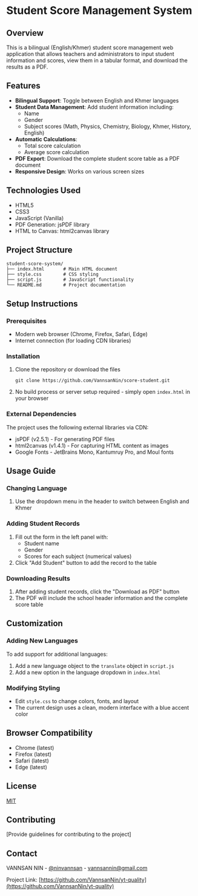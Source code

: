 # Student Score Management System

## Overview

This is a bilingual (English/Khmer) student score management web application that allows teachers and administrators to input student information and scores, view them in a tabular format, and download the results as a PDF.

## Features

- **Bilingual Support**: Toggle between English and Khmer languages
- **Student Data Management**: Add student information including:
  - Name
  - Gender
  - Subject scores (Math, Physics, Chemistry, Biology, Khmer, History, English)
- **Automatic Calculations**:
  - Total score calculation
  - Average score calculation
- **PDF Export**: Download the complete student score table as a PDF document
- **Responsive Design**: Works on various screen sizes

## Technologies Used

- HTML5
- CSS3
- JavaScript (Vanilla)
- PDF Generation: jsPDF library
- HTML to Canvas: html2canvas library

## Project Structure

```
student-score-system/
├── index.html       # Main HTML document
├── style.css        # CSS styling
├── script.js        # JavaScript functionality
└── README.md        # Project documentation
```

## Setup Instructions

### Prerequisites

- Modern web browser (Chrome, Firefox, Safari, Edge)
- Internet connection (for loading CDN libraries)

### Installation

1. Clone the repository or download the files
   ```
   git clone https://github.com/VannsanNin/score-student.git
   ```
2. No build process or server setup required - simply open `index.html` in your browser

### External Dependencies

The project uses the following external libraries via CDN:

- jsPDF (v2.5.1) - For generating PDF files
- html2canvas (v1.4.1) - For capturing HTML content as images
- Google Fonts - JetBrains Mono, Kantumruy Pro, and Moul fonts

## Usage Guide

### Changing Language

1. Use the dropdown menu in the header to switch between English and Khmer

### Adding Student Records

1. Fill out the form in the left panel with:
   - Student name
   - Gender
   - Scores for each subject (numerical values)
2. Click "Add Student" button to add the record to the table

### Downloading Results

1. After adding student records, click the "Download as PDF" button
2. The PDF will include the school header information and the complete score table

## Customization

### Adding New Languages

To add support for additional languages:

1. Add a new language object to the `translate` object in `script.js`
2. Add a new option in the language dropdown in `index.html`

### Modifying Styling

- Edit `style.css` to change colors, fonts, and layout
- The current design uses a clean, modern interface with a blue accent color

## Browser Compatibility

- Chrome (latest)
- Firefox (latest)
- Safari (latest)
- Edge (latest)

## License

[MIT](https://github.com/VannsanNin)

## Contributing

[Provide guidelines for contributing to the project]

## Contact

VANNSAN NIN - [@ninvannsan](https://t.me/ninvannsan) - <vannsannin@gmail.com>

Project Link: [https://github.com/VannsanNin/yt-quality](https://github.com/VannsanNin/yt-quality)

